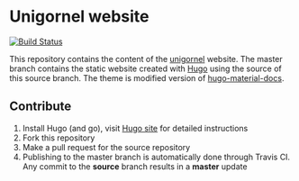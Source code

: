 # Unigornel website
[![Build Status](https://travis-ci.org/unigornel/unigornel.github.io.svg?branch=source)](https://travis-ci.org/unigornel/unigornel.github.io)

This repository contains the content of the [unigornel](http://www.unigornel.org) website.
The master branch contains the static website created with [Hugo](http://www.gohugo.io) using the source of this source branch.
The theme is modified version of [hugo-material-docs](https://github.com/digitalcraftsman/hugo-material-docs).

## Contribute
1. Install Hugo (and go), visit [Hugo site](http://gohugo.io/overview/installing/) for detailed instructions
2. Fork this repository
3. Make a pull request for the source repository
4. Publishing to the master branch is automatically done through Travis CI. Any commit to the **source** branch results in a **master** update
